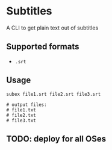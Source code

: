 # Subtitles

A CLI to get plain text out of subtitles

## Supported formats

* `.srt`

## Usage

```
subex file1.srt file2.srt file3.srt

# output files:
# file1.txt
# file2.txt
# file3.txt
```

## TODO: deploy for all OSes
